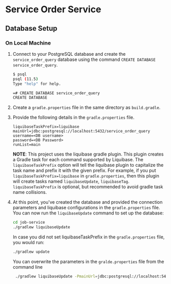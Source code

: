 # Service Order Service

## Database Setup

### On Local Machine

1.  Connect to your PostgreSQL database and create the `service_order_query` database using the command `CREATE DATABASE service_order_query`.

    ```sh
    $ psql
    psql (11.5)
    Type "help" for help.

    =# CREATE DATABASE service_order_query
    CREATE DATABASE
    ```

2.  Create a `gradle.properties` file in the same directory as `build.gradle`.
3.  Provide the following details in the `gradle.properties` file.

    ```
    liquibaseTaskPrefix=liquibase
    mainUrl=jdbc:postgresql://localhost:5432/service_order_query
    username=<DB username>
    password=<DB Password>
    runList=main
    ```

    **NOTE**: This project uses the liquibase gradle plugin. This plugin creates a Gradle task for each command supported by Liquibase. The `liquibaseTaskPrefix` option will tell the liquibase plugin to capitalize the task name and prefix it with the given prefix. For example, if you put `liquibaseTaskPrefix=liquibase` in `gradle.properties`, then this plugin will create tasks named `liquibaseUpdate`, `liquibaseTag`. `liquibaseTaskPrefix` is optional, but recommended to avoid gradle task name collisions.

4.  At this point, you've created the database and provided the connection parameters and liquibase configurations in the `gradle.properties` file.
    You can now run the `liquibaseUpdate` command to set up the database:

    ```sh
    cd job-service
    ./gradlew liquibaseUpdate
    `````

    In case you did not set liquibaseTaskPrefix in the `gradle.properties` file, you would run:

    ```sh
    ./gradlew update
    ```

    You can overwrite the parameters in the `gralde.properties` file from the command line

    ```sh
     ./gradlew liquibaseUpdate -PmainUrl=jdbc:postgresql://localhost:5432/service_order_query -Pusername=john.doe -Ppassword=123456 -PrunList=main
    ```